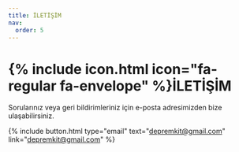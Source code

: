 ```yaml
---
title: İLETİŞİM
nav:
  order: 5
---
```


# {% include icon.html icon="fa-regular fa-envelope" %}İLETİŞİM

Sorularınız veya geri bildirimleriniz için e-posta adresimizden bize ulaşabilirsiniz.

{%
  include button.html
  type="email"
  text="depremkit@gmail.com"
  link="depremkit@gmail.com"
%}
